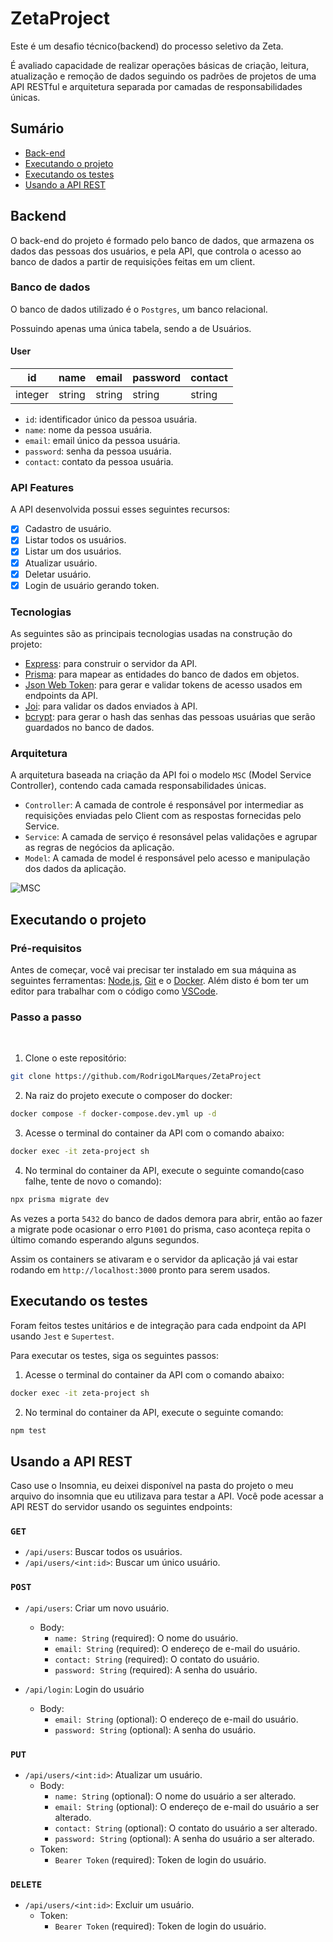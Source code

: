 # ZetaProject

<p>Este é um desafio técnico(backend) do processo seletivo da Zeta.</p>
<p>É avaliado capacidade de realizar operações básicas de criação, leitura, atualização e remoção de dados seguindo os padrões de projetos de uma API RESTful e arquitetura separada por camadas de responsabilidades únicas.</p>

## Sumário

- [Back-end](https://github.com/RodrigoLMarques/ZetaProject#backend)
- [Executando o projeto](https://github.com/RodrigoLMarques/ZetaProject#executando-o-projeto)
- [Executando os testes](https://github.com/RodrigoLMarques/ZetaProject#executando-os-testes)
- [Usando a API REST](https://github.com/RodrigoLMarques/ZetaProject#usando-a-api-rest)


## Backend

O back-end do projeto é formado pelo banco de dados, que armazena os dados das pessoas dos usuários, e pela API, que controla o acesso ao banco de dados a partir de requisições feitas em um client.

### Banco de dados

O banco de dados utilizado é o `Postgres`, um banco relacional.

Possuindo apenas uma única tabela, sendo a de Usuários.

#### User

| id | name | email | password | contact |
| ----------- | ----------- | ----------- | ----------- | ----------- |
| integer | string | string | string | string |

- `id`: identificador único da pessoa usuária.
- `name`: nome da pessoa usuária.
- `email`: email único da pessoa usuária.
- `password`: senha da pessoa usuária.
- `contact`: contato da pessoa usuária.

### API Features

A API desenvolvida possui esses seguintes recursos:

- [x] Cadastro de usuário.
- [x] Listar todos os usuários.
- [x] Listar um dos usuários.
- [X] Atualizar usuário.
- [X] Deletar usuário.
- [X] Login de usuário gerando token.

### Tecnologias

As seguintes são as principais tecnologias usadas na construção do projeto:

- [Express](https://expressjs.com/pt-br/): para construir o servidor da API.
- [Prisma](https://www.prisma.io/): para mapear as entidades do banco de dados em objetos.
- [Json Web Token](https://jwt.io/): para gerar e validar tokens de acesso usados em endpoints da API.
- [Joi](https://joi.dev/): para validar os dados enviados à API.
- [bcrypt](https://www.npmjs.com/package/bcrypt): para gerar o hash das senhas das pessoas usuárias que serão guardados no banco de dados.

### Arquitetura

A arquitetura baseada na criação da API foi o modelo `MSC` (Model Service Controller), contendo cada camada responsabilidades únicas.

- `Controller`: A camada de controle é responsável por intermediar as requisições enviadas pelo Client com as respostas fornecidas pelo Service.
- `Service`: A camada de serviço é resonsável pelas validações e agrupar as regras de negócios da aplicação.
- `Model`: A camada de model é responsável pelo acesso e manipulação dos dados da aplicação.

![MSC](https://user-images.githubusercontent.com/102917955/220129108-b18b89cc-967f-470a-b9c6-8d824855ff35.png)

## Executando o projeto

### Pré-requisitos

Antes de começar, você vai precisar ter instalado em sua máquina as seguintes ferramentas:
[Node.js](https://nodejs.org/en/), [Git](https://git-scm.com) e o [Docker](https://www.docker.com/).
Além disto é bom ter um editor para trabalhar com o código como [VSCode](https://code.visualstudio.com/).

### Passo a passo

</br>

1. Clone o este repositório:

``` bash
git clone https://github.com/RodrigoLMarques/ZetaProject
```

2. Na raiz do projeto execute o composer do docker:

``` bash
docker compose -f docker-compose.dev.yml up -d
```

3. Acesse o terminal do container da API com o comando abaixo:

``` bash
docker exec -it zeta-project sh
```

4. No terminal do container da API, execute o seguinte comando(caso falhe, tente de novo o comando):

``` bash
npx prisma migrate dev
```
As vezes a porta `5432` do banco de dados demora para abrir, então ao fazer a migrate pode ocasionar o erro `P1001` do prisma, caso aconteça repita o último comando esperando alguns segundos. 

Assim os containers se ativaram e o servidor da aplicação já vai estar rodando em `http://localhost:3000` pronto para serem usados.

## Executando os testes

Foram feitos testes unitários e de integração para cada endpoint da API usando `Jest` e `Supertest`.

Para executar os testes, siga os seguintes passos:

1. Acesse o terminal do container da API com o comando abaixo:

``` bash
docker exec -it zeta-project sh
```

2. No terminal do container da API, execute o seguinte comando:

``` bash
npm test
```

## Usando a API REST

Caso use o Insomnia, eu deixei disponível na pasta do projeto o meu arquivo do insomnia que eu utilizava para testar a API.
Você pode acessar a API REST do servidor usando os seguintes endpoints:

### `GET`

- `/api/users`: Buscar todos os usuários.
- `/api/users/<int:id>`: Buscar um único usuário.

### `POST`

- `/api/users`: Criar um novo usuário.
  - Body:
    - `name: String` (required): O nome do usuário.
    - `email: String` (required): O endereço de e-mail do usuário.
    - `contact: String` (required): O contato do usuário.
    - `password: String` (required): A senha do usuário.
    
- `/api/login`: Login do usuário
  - Body:
    - `email: String` (optional): O endereço de e-mail do usuário.
    - `password: String` (optional): A senha do usuário.

### `PUT`
- `/api/users/<int:id>`: Atualizar um usuário.
  - Body:
    - `name: String` (optional): O nome do usuário a ser alterado.
    - `email: String` (optional): O endereço de e-mail do usuário a ser alterado.
    - `contact: String` (optional): O contato do usuário a ser alterado.
    - `password: String` (optional): A senha do usuário a ser alterado.
  - Token:
    - `Bearer Token` (required): Token de login do usuário.
    
### `DELETE`
- `/api/users/<int:id>`: Excluir um usuário.
  - Token:
    - `Bearer Token` (required): Token de login do usuário.
 
